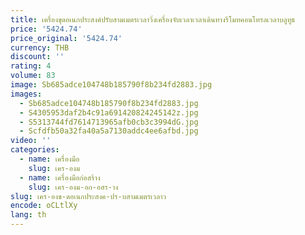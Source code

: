 ```yaml
---
title: เครื่องขุดอเนกประสงค์ปรับสามเมตรเวลาวิ่งเครื่องจับเวลาเวลาเดินทางรีโมทคอนโทรลเวลาบลูทูธ
price: '5424.74'
price_original: '5424.74'
currency: THB
discount: ''
rating: 4
volume: 83
image: Sb685adce104748b185790f8b234fd2883.jpg
images:
  - Sb685adce104748b185790f8b234fd2883.jpg
  - S4305953daf2b4c91a691420824245142z.jpg
  - S5313744fd7614713965afb0cb3c3994dG.jpg
  - Scfdfb50a32fa40a5a7130addc4ee6afbd.jpg
video: ''
categories:
  - name: เครื่องมือ
    slug: เคร-องม
  - name: เครื่องมือก่อสร้าง
    slug: เคร-องม-อก-อสร-าง
slug: เคร-องข-ดอเนกประสงค-ปร-บสามเมตรเวลาว
encode: oCLtlXy
lang: th
---
```

  